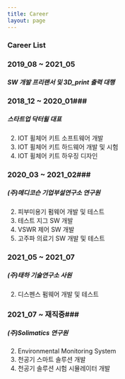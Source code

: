 ```yaml
---
title: Career
layout: page
---
```


### Career List ###


### 2019_08 ~ 2021_05 ###

##### SW 개발 프리랜서 및 3D_print 출력 대행 #####

### 2018_12 ~ 2020_01###

##### 스타트업 닥터윌 대표 #####
2. IOT 휠체어 키트 소프트웨어 개발
3. IOT 휠체어 키트 하드웨어 개발 및 시험
4. IOT 휠체어 키트 하우징 디자인

### 2020_03 ~ 2021_02###

##### (주)메디코슨 기업부설연구소 연구원 #####
2. 피부미용기 펌웨어 개발 및 테스트
3. 테스트 지그 SW 개발
4. VSWR 제어 SW 개발
5. 고주파 의료기 SW 개발 및 테스트

### 2021_05 ~ 2021_07 ###

##### (주)태하 기술연구소 사원 #####
2. 디스펜스 펌웨어 개발 및 테스트

### 2021_07 ~ 재직중###

##### (주)Solimatics 연구원 #####
2. Environmental Monitoring System
3. 천공기 스마트 솔루션 개발
4. 천공기 솔루션 시험 시뮬레이터 개발